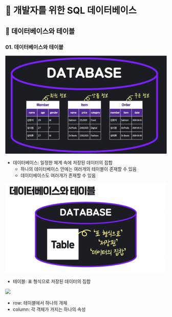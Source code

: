 # :book: 개발자를 위한 SQL 데이터베이스

## :pushpin: 데이터베이스와 테이블

### 01. 데이터베이스와 테이블

![](./images/데이터베이스.png)
- 데이터베이스: 일정한 체계 속에 저장된 데이터의 집합
  - 하나의 데이터베이스 안에는 여러개의 테이블이 존재할 수 있음
  - 데이터베이스도 여러개가 존재할 수 있음

![](./images/테이블.png)
- 테이블: 표 형식으로 저장된 데이터의 집합

![](./images/row와%20colum.png)
- row: 테이블에서 하나의 개체
- column: 각 객체가 가지는 하나의 속성 

